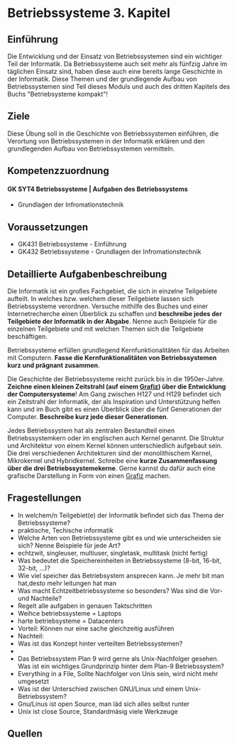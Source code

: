 # Betriebssysteme 3. Kapitel

## Einführung

Die Entwicklung und der Einsatz von Betriebssystemen sind  ein wichtiger Teil der Informatik. Da Betriebssysteme auch seit mehr als fünfzig Jahre im täglichen Einsatz sind, haben diese auch eine bereits  lange Geschichte in der Informatik. Diese Themen und der grundlegende  Aufbau von Betriebssystemen sind Teil dieses Moduls und auch des dritten Kapitels des Buchs "Betriebsysteme kompakt"!



## Ziele

Diese Übung soll in die Geschichte von Betriebssystemen  einführen, die Verortung von Betriebssystemen in der Informatik erklären und den grundlegenden Aufbau von Betriebssystemen vermitteln.



## Kompetenzzuordnung

#### 

#### GK SYT4 Betriebssysteme | Aufgaben des Betriebssystems

- Grundlagen der Infromationstechnik



## Voraussetzungen

- GK431 Betriebssysteme - Einführung
- GK432 Betriebssysteme - Grundlagen der Infromationstechnik



## Detaillierte Aufgabenbeschreibung

Die Informatik ist ein großes Fachgebiet, die sich in  einzelne Teilgebiete aufteilt. In welches bzw. welchem dieser  Teilgebiete lassen sich Betriebssysteme verordnen. Versuche mithilfe des Buches und einer Internetrecherche einen Überblick zu schaffen und **beschreibe jedes der Teilgebiete der Informatik in der Abgabe**. Nenne auch Beispiele für die einzelnen Teilgebiete und mit welchen Themen sich die Teilgebiete beschäftigen.



Betriebssysteme erfüllen grundlegend Kernfunktionalitäten für das Arbeiten mit Computern. **Fasse die Kernfunktionalitäten von Betriebssystemen kurz und prägnant zusammen**.

Die Geschichte der Betriebssysteme reicht zurück bis in die 1950er-Jahre. **Zeichne einen kleinen Zeitstrahl (auf einem [Grafiz](https://elearning.tgm.ac.at/mod/folder/view.php?id=238414)) über die Entwicklung der Computersysteme**! Am Gang zwischen H127 und H129 befindet sich ein Zeitstrahl der  Informatik, der als Inspiration und Unterstützung helfen kann und im  Buch gibt es einen Überblick über die fünf Generationen der Computer. **Beschreibe kurz jede dieser Generationen**.

Jedes Betriebssystem hat als zentralen Bestandteil einen  Betriebssystemkern oder im englischen auch Kernel genannt. Die Struktur  und Architektur von einem Kernel können unterschiedlich aufgebaut sein.  Die drei verschiedenen Architekturen sind der monolithischem Kernel,  Mikrokernel und Hybridkernel. Schreibe eine **kurze Zusammenfassung über die drei Betriebssystemekerne**. Gerne kannst du dafür auch eine grafische Darstellung in Form von einen [Grafiz](https://elearning.tgm.ac.at/mod/folder/view.php?id=238414) machen.



## Fragestellungen

-  In welchem/n Teilgebiet(e) der Informatik befindet sich das Thema der Betriebssysteme?
  - praktische, Techische informatik
-  Welche Arten von Betriebssysteme gibt es und wie unterscheiden sie sich? Nenne Beispiele für jede Art?
  - echtzwit, singleuser, multiuser, singletask, multitask (nicht fertig)
-  Was bedeutet die Speichereinheiten in Betriebssysteme (8-bit, 16-bit, 32-bit, ...)?
  - Wie viel speicher das Betriebsystem ansprecen kann. Je mehr bit  man hat,desto mehr leitungen hat man
-  Was macht Echtzeitbetriebssysteme so besonders? Was sind die Vor- und Nachteile?
  - Regelt alle aufgaben in genauen Taktschritten
  - Weihce betriebssysteme = Laptops
  - harte betriebsysteme = Datacenters
  - Vorteil: Können nur eine sache gleichzeitig ausführen
  - Nachteil:
-  Was ist das Konzept hinter verteilten Betriebssystemen?
  - 
-  Das Betriebssystem Plan 9 wird gerne als Unix-Nachfolger gesehen. Was  ist ein wichtiges Grundprinzip hinter dem Plan-9 Betriebssystem?
  - Everything in a File, Sollte Nachfolger von Unis sein, wird nicht mehr umgesetzt
-  Was ist der Unterschied zwischen GNU/Linux und einem Unix-Betriebssystem?
  - Gnu/Linus ist open Source, man läd sich alles selbst runter
  - Unix ist close Source, Standardmäsig viele Werkzeuge

## Quellen